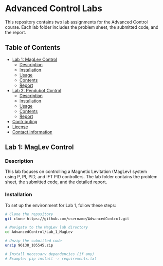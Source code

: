 # Advanced Control Labs

This repository contains two lab assignments for the Advanced Control course. Each lab folder includes the problem sheet, the submitted code, and the report.

## Table of Contents

- [Lab 1: MagLev Control](#lab-1-maglev-control)
  - [Description](#description)
  - [Installation](#installation)
  - [Usage](#usage)
  - [Contents](#contents)
  - [Report](#report1)
- [Lab 2: Pendubot Control](#lab-2-pendubot-control)
  - [Description](#description)
  - [Installation](#installation)
  - [Usage](#usage)
  - [Contents](#contents)
  - [Report](#report2)
- [Contributing](#contributing)
- [License](#license)
- [Contact Information](#contact-information)

## Lab 1: MagLev Control

### Description

This lab focuses on controlling a Magnetic Levitation (MagLev) system using P, PI, PID, and IFT PID controllers. The lab folder contains the problem sheet, the submitted code, and the detailed report.

### Installation

To set up the environment for Lab 1, follow these steps:

```bash
# Clone the repository
git clone https://github.com/username/AdvancedControl.git

# Navigate to the MagLev lab directory
cd AdvancedControl/Lab_1_MagLev

# Unzip the submitted code
unzip 96138_105545.zip

# Install necessary dependencies (if any)
# Example: pip install -r requirements.txt
